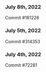 ### July 8th, 2022

Commit #181226

### July 5th, 2022

Commit #314353


### July 4th, 2022

Commit #72281

